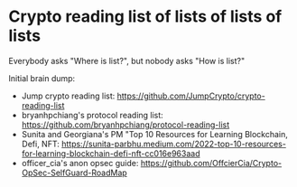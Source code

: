 # Crypto reading **l**ist **o**f **l**ists **o**f **l**ists **o**f **l**ists

Everybody asks "Where is list?", but nobody asks "How is list?"

Initial brain dump:

- Jump crypto reading list: https://github.com/JumpCrypto/crypto-reading-list
- bryanhpchiang's protocol reading list: https://github.com/bryanhpchiang/protocol-reading-list
- Sunita and Georgiana's PM "Top 10 Resources for Learning Blockchain, Defi, NFT: https://sunita-parbhu.medium.com/2022-top-10-resources-for-learning-blockchain-defi-nft-cc016e963aad
- officer_cia's anon opsec guide: https://github.com/OffcierCia/Crypto-OpSec-SelfGuard-RoadMap